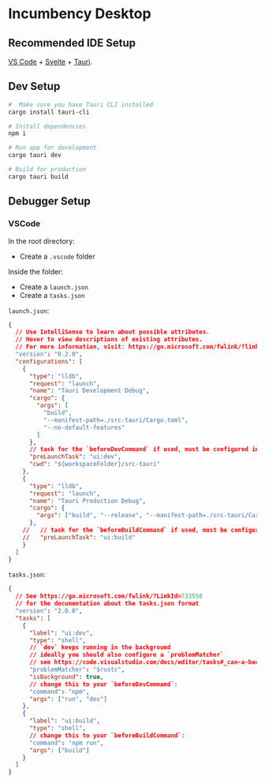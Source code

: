 # Incumbency Desktop

## Recommended IDE Setup

[VS Code](https://code.visualstudio.com/) + [Svelte](https://marketplace.visualstudio.com/items?itemName=svelte.svelte-vscode) + [Tauri](https://marketplace.visualstudio.com/items?itemName=tauri-apps.tauri-vscode).

## Dev Setup

```bash
#  Make sure you have Tauri CLI installed
cargo install tauri-cli

# Install dependencies
npm i

# Run app for development
cargo tauri dev

# Build for production
cargo tauri build
```

## Debugger Setup
### VSCode
In the root directory:
- Create a `.vscode` folder

Inside the folder:
- Create a `launch.json`
- Create a `tasks.json`

`launch.json`:
```json
{
  // Use IntelliSense to learn about possible attributes.
  // Hover to view descriptions of existing attributes.
  // For more information, visit: https://go.microsoft.com/fwlink/?linkid=830387
  "version": "0.2.0",
  "configurations": [
    {
      "type": "lldb",
      "request": "launch",
      "name": "Tauri Development Debug",
      "cargo": {
        "args": [
          "build",
          "--manifest-path=./src-tauri/Cargo.toml",
          "--no-default-features"
        ]
      },
      // task for the `beforeDevCommand` if used, must be configured in `.vscode/tasks.json`
      "preLaunchTask": "ui:dev",
      "cwd": "${workspaceFolder}/src-tauri"
    },
    {
      "type": "lldb",
      "request": "launch",
      "name": "Tauri Production Debug",
      "cargo": {
        "args": ["build", "--release", "--manifest-path=./src-tauri/Cargo.toml"]
      },
    //   // task for the `beforeBuildCommand` if used, must be configured in `.vscode/tasks.json`
    //   "preLaunchTask": "ui:build"
    }
  ]
}
```
`tasks.json`:
```json
{
  // See https://go.microsoft.com/fwlink/?LinkId=733558
  // for the documentation about the tasks.json format
  "version": "2.0.0",
  "tasks": [
    {
      "label": "ui:dev",
      "type": "shell",
      // `dev` keeps running in the background
      // ideally you should also configure a `problemMatcher`
      // see https://code.visualstudio.com/docs/editor/tasks#_can-a-background-task-be-used-as-a-prelaunchtask-in-launchjson
      "problemMatcher": "$rustc",
      "isBackground": true,
      // change this to your `beforeDevCommand`:
      "command": "npm",
      "args": ["run", "dev"]
    },
    {
      "label": "ui:build",
      "type": "shell",
      // change this to your `beforeBuildCommand`:
      "command": "npm run",
      "args": ["build"]
    }
  ]
}
```